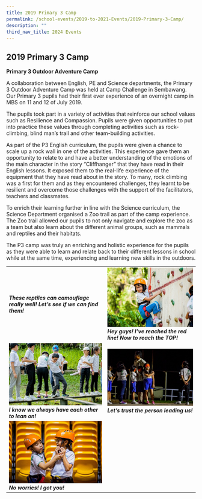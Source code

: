 ```yaml
---
title: 2019 Primary 3 Camp
permalink: /school-events/2019-to-2021-Events/2019-Primary-3-Camp/
description: ""
third_nav_title: 2024 Events
---
```

## 2019 Primary 3 Camp


**Primary 3 Outdoor Adventure Camp**

A collaboration between English, PE and Science departments, the Primary 3 Outdoor Adventure Camp&nbsp;was held at Camp Challenge in Sembawang. Our Primary 3 pupils had their first ever experience of an overnight camp in MBS&nbsp;on 11 and 12 of July 2019.

The pupils took part in a variety of activities that reinforce our school values such as Resilience and Compassion. Pupils were given opportunities to put into practice these values through completing activities such as rock-climbing, blind man’s trail and other team-building activities.

As part of the&nbsp;P3&nbsp;English curriculum, the pupils were given a chance to scale up a rock wall in one of the activities. This experience gave them an opportunity to relate to and have a better understanding of the emotions of the main character in the story “Cliffhanger” that they have read in their English lessons. It exposed them to the real-life experience of the equipment that they have read about in the story. To many, rock climbing was a first for them and as they encountered challenges, they learnt to be resilient and overcome those challenges with the support of the facilitators, teachers and classmates.

To enrich their learning further in line with the Science curriculum, the Science Department organised a Zoo trail as part of the camp experience. The Zoo trail allowed our pupils to not only navigate and explore the zoo as a team but also learn about the different animal groups, such as mammals and reptiles and their habitats.

The&nbsp;P3&nbsp;camp&nbsp;was truly an enriching and holistic&nbsp;experience for the pupils as they were able to learn and relate back to their different lessons in school while at the same time, experiencing and learning new skills in the outdoors.

|   |   |
|---|---|
|  **_These reptiles can camouflage really well! Let’s see if we can find them!_** | ![](/images/I-reached-the-red-line.jpeg)<br>**_Hey guys! I’ve reached the red line! Now to reach the TOP!_**  |
| ![](/images/I-Know-we-always.jpeg)<br>**_I know we always have each other to lean on!_**  | ![](/images/Lets-trust-in-person.jpeg)<br>**_Let’s trust the person leading us!_**  |
| ![](/images/I-got-you.jpeg)<br>**_No worries! I got you!_**  |   |